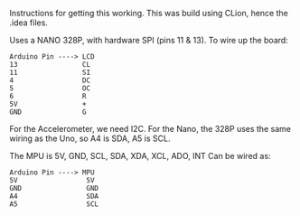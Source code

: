 
Instructions for getting this working.
This was build using CLion, hence the .idea files.

Uses a NANO 328P, with hardware SPI (pins 11 & 13).
To wire up the board:

```
Arduino Pin ----> LCD
13                CL
11                SI
4                 DC
5                 OC
6                 R
5V                +
GND               G
```

For the Accelerometer, we need I2C.
For the Nano, the 328P uses the same wiring as the Uno,
so A4 is SDA, A5 is SCL.

The MPU is 5V, GND, SCL, SDA, XDA, XCL, ADO, INT
Can be wired as:

```
Arduino Pin ----> MPU
5V                 5V
GND                GND
A4                 SDA
A5                 SCL
```
